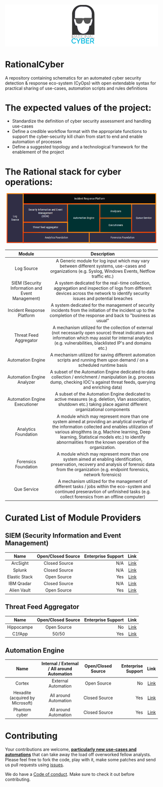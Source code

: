 ![](images/logo_main.png)

# RationalCyber

A repository containing schematics for an automated cyber security detection &amp; response eco-system (CyOps) with open extendable syntax for practical sharing of use-cases, automation scripts and rules definitions

# The expected values of the project:

+ Standardize the definition of cyber security assessment and handling use-cases
+ Define a credible workflow format with the appropriate functions to support the cyber-security kill chain from start to end and enable automation of processes
+ Define a suggested topology and a technological framework for the enablement of the project

# The Rational stack for cyber operations:
![](images/stack.png)

| Module        									| Description   																																																																									| 
|:-------------------------------------------------:|:-----------------------------------------------------------------------------------------------------------------------------------------------------------------------------------------------------------------------------------------------------------------------------------------------------------------:|
| Log Source									   	| A Generic module for log input which may vary between different systems, use-cases and organizations (e.g. Syslog, Windows Events, Netflow traffic etc.)																																							|
| SIEM (Security Information and Event Management) 	| A system dedicated for the real-time collection, aggregation and inspection of logs from different devices across the network to identify security issues and potential breaches  																																|
| Incident Response Platform 						| A system dedicated for the management of security incidents from the initiation of the incident up to the completion of the response and back to "business as usual" 																																				|
| Threat Feed Aggregator      						| A mechanism utilized for the collection of external (not necessarily open source) threat indicators and information which may assist for internal analytics (e.g. vulnerabilities, blacklisted IP's and domains etc.) 																							|
| Automation Engine 								| A mechanism utilized for saving different automation scripts and running them upon demand / on a scheduled runtime basis      																																													|
| Automation Engine Analyzer 						| A subset of the Automation Engine dedicated to data collection / enrichment / manipulation (e.g. process dump, checking IOC's against threat feeds, querying and enriching data) 																																	|
| Automation Engine Executioner 					| A subset of the Automation Engine dedicated to active measures (e.g. deletion, Vlan association, shutdown etc.) taking place against different organizational components 																																			|
| Analytics Foundation 								| A module which may represent more than one system aimed at providing an analytical overlay of the information collected and enables utilization of various alrogithms (e.g. Machine learning, Deep learning, Statistical models etc.) to identify abnormalities from the known operation of the organization. 	|
| Forensics Foundation 								| A module which may represent more than one system aimed at enabling identification, preservation, recovery and analysis of forensic data from the organization (e.g. endpoint forensics, network forensics) 																										|
| Que Service 										| A mechanism utilized for the management of different tasks / jobs within the eco-system and continued preseravtion of unfinished tasks (e.g. collect forensics from an offline computer) 																															|




# Curated List of Module Providers

## SIEM (Security Information and Event Management)
| Name          | Open/Closed Source| Enterprise Support| Link  														|
|:-------------:|:-----------------:| -----------------:| -------------------------------------------------------------:|
| ArcSight      | Closed Source		| N/A 				| [Link](http://www.arcsight.com) 								|
| Splunk        | Closed Source 	| N/A 				| [Link](http://www.splunk.com) 								|
| Elastic Stack | Open Source   	| Yes 				| [Link](https://www.elastic.co) 								|
| IBM Qradar    | Closed Source 	| N/A 				| [Link](https://www.ibm.com/ms-en/marketplace/ibm-qradar-siem) |
| Alien Vault   | Open Source   	| Yes 				| [Link](https://www.alienvault.com/) 							|

## Threat Feed Aggregator
| Name          | Open/Closed Source | Enterprise Support | Link  |
|:-------------:|:------------------:| -----:| -----:|
| Hippocampe    | Open Source   | No  | [Link](https://github.com/CERT-BDF/Hippocampe) |
| C1fApp        | 50/50         | Yes | [Link](https://www.c1fapp.com/) |

## Automation Engine
| Name          | Internal / External / All around Automation | Open/Closed Source |Enterprise Support| Link  |
|:-------------:|:------------------:|:------------------:| -----:| -----:|
| Cortex        | External Automation | Open  Source  | No | [Link](https://github.com/CERT-BDF/Cortex) |
| Hexadite (acquired by Microsoft)   | All around Automation  | Closed  Source  | Yes | [Link](http://hexadite.com/) |
| Phantom cyber | All around Automation  | Closed  Source  | Yes | [Link](https://phantom.us) |


# Contributing

Your contributions are welcome, **[particularly new use-cases and automations](https://github.com/NaorPenso/rationalcyber/use-cases)** that can take away the load off overworked fellow analysts. Please feel free to fork the code, play with it, make some patches and send us pull requests using [issues](https://github.com/NaorPenso/rationalcyber/issues).

We do have a [Code of conduct](code_of_conduct.md). Make sure to check it out before contributing.
